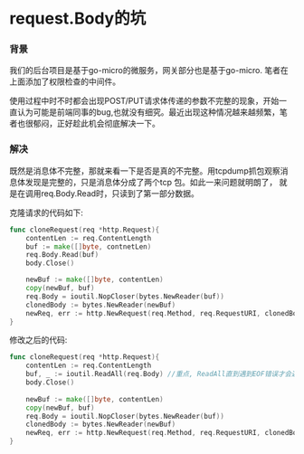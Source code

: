 # request.Body的坑

### 背景

我们的后台项目是基于go-micro的微服务，网关部分也是基于go-micro.  笔者在上面添加了权限检查的中间件。

使用过程中时不时都会出现POST/PUT请求体传递的参数不完整的现象，开始一直认为可能是前端同事的bug,也就没有细究。最近出现这种情况越来越频繁，笔者也很郁闷，正好趁此机会彻底解决一下。

### 解决

既然是消息体不完整，那就来看一下是否是真的不完整。用tcpdump抓包观察消息体发现是完整的，只是消息体分成了两个tcp 包。如此一来问题就明朗了， 就是在调用req.Body.Read时，只读到了第一部分数据。

克隆请求的代码如下:

~~~go
func cloneRequest(req *http.Request){
    contentLen := req.ContentLength
    buf := make([]byte, contnetLen)
    req.Body.Read(buf)
    body.Close()

	newBuf := make([]byte, contentLen)
	copy(newBuf, buf)
	req.Body = ioutil.NopCloser(bytes.NewReader(buf))
	clonedBody := bytes.NewReader(newBuf)
	newReq, err := http.NewRequest(req.Method, req.RequestURI, clonedBody)
}
~~~



修改之后的代码:

~~~go
func cloneRequest(req *http.Request){
    contentLen := req.ContentLength
    buf, _ := ioutil.ReadAll(req.Body) //重点, ReadAll直到遇到EOF错误才会返回
    body.Close()
	
	newBuf := make([]byte, contentLen)
	copy(newBuf, buf)
	req.Body = ioutil.NopCloser(bytes.NewReader(buf))
	clonedBody := bytes.NewReader(newBuf)
	newReq, err := http.NewRequest(req.Method, req.RequestURI, clonedBody)
}
~~~

